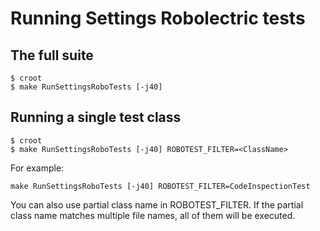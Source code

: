 # Running Settings Robolectric tests


## The full suite
```
$ croot
$ make RunSettingsRoboTests [-j40]
```

## Running a single test class

```
$ croot
$ make RunSettingsRoboTests [-j40] ROBOTEST_FILTER=<ClassName>
```

For example: 

```
make RunSettingsRoboTests [-j40] ROBOTEST_FILTER=CodeInspectionTest
```

You can also use partial class name in ROBOTEST_FILTER. If the partial class name matches multiple file 
names, all of them will be executed.

